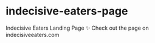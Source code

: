 # indecisive-eaters-page

Indecisive Eaters Landing Page ✨
Check out the page on indecisiveeaters.com
